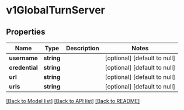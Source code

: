 # v1GlobalTurnServer

## Properties
Name | Type | Description | Notes
------------ | ------------- | ------------- | -------------
**username** | **string** |  | [optional] [default to null]
**credential** | **string** |  | [optional] [default to null]
**url** | **string** |  | [optional] [default to null]
**urls** | **string** |  | [optional] [default to null]

[[Back to Model list]](../README.md#documentation-for-models) [[Back to API list]](../README.md#documentation-for-api-endpoints) [[Back to README]](../README.md)



